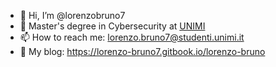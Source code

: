 - 👋 Hi, I’m @lorenzobruno7 
- 🌱 Master's degree in Cybersecurity at [UNIMI](https://www.unimi.it/it)
- 📫 How to reach me: lorenzo.bruno7@studenti.unimi.it
- 📒 My blog: https://lorenzo-bruno7.gitbook.io/lorenzo-bruno
